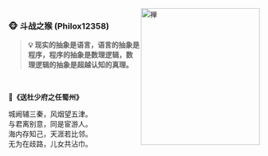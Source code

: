 <img align="right" src="https://github.com/blinkfox/blinkfox/blob/master/zen-logo.png" alt="禅" width="238px" height="275px" />

### 🐵 斗战之猴 (Philox12358)

> **💡 现实的抽象是语言，语言的抽象是程序，程序的抽象是数理逻辑，数理逻辑的抽象是超越认知的真理。**

<br />

**🚀《送杜少府之任蜀州》**

城阙辅三秦，风烟望五津。<br />
与君离别意，同是宦游人。<br />
海内存知己，天涯若比邻。<br />
无为在歧路，儿女共沾巾。

